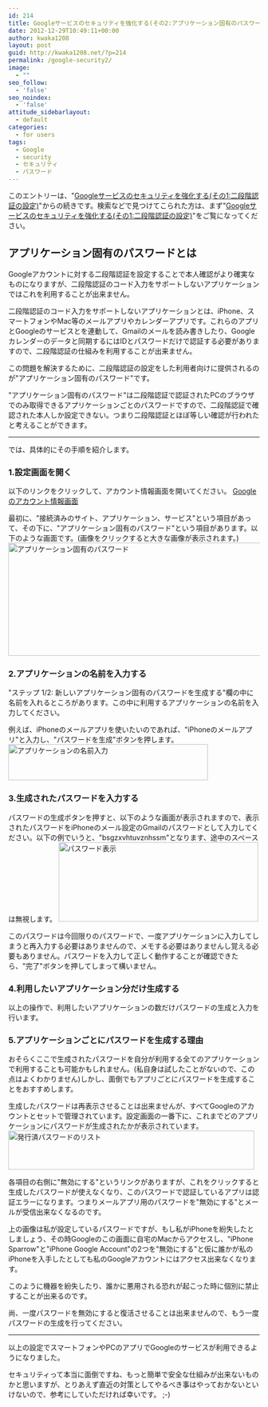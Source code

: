 ```yaml
---
id: 214
title: Googleサービスのセキュリティを強化する(その2:アプリケーション固有のパスワードを利用する)
date: 2012-12-29T10:49:11+00:00
author: kwaka1208
layout: post
guid: http://kwaka1208.net/?p=214
permalink: /google-security2/
image:
  - ""
seo_follow:
  - 'false'
seo_noindex:
  - 'false'
attitude_sidebarlayout:
  - default
categories:
  - for users
tags:
  - Google
  - security
  - セキュリティ
  - パスワード
---
```

このエントリーは、"<a href="http://kwaka1208.net/google-security1/">Googleサービスのセキュリティを強化する(その1:二段階認証の設定)</a>"からの続きです。検索などで見つけてこられた方は、まず"<a href="http://kwaka1208.net/google-security1/">Googleサービスのセキュリティを強化する(その1:二段階認証の設定)</a>"をご覧になってください。

<h2>アプリケーション固有のパスワードとは</h2>
Googleアカウントに対する二段階認証を設定することで本人確認がより確実なものになりますが、二段階認証のコード入力をサポートしないアプリケーションではこれを利用することが出来ません。

二段階認証のコード入力をサポートしないアプリケーションとは、iPhone、スマートフォンやMac等のメールアプリやカレンダーアプリです。これらのアプリとGoogleのサービスとを連動して、Gmailのメールを読み書きしたり、Googleカレンダーのデータと同期するにはIDとパスワードだけで認証する必要がありますので、二段階認証の仕組みを利用することが出来ません。

この問題を解決するために、二段階認証の設定をした利用者向けに提供されるのが"アプリケーション固有のパスワード"です。

"アプリケーション固有のパスワード"は二段階認証で認証されたPCのブラウザでのみ取得できるアプリケーションごとのパスワードですので、二段階認証で確認された本人しか設定できない。つまり二段階認証とほぼ等しい確認が行われたと考えることができます。

<hr>
では、具体的にその手順を紹介します。

<h3>1.設定画面を開く</h3>
以下のリンクをクリックして、アカウント情報画面を開いてください。
<a href="https://accounts.google.com/b/0/IssuedAuthSubTokens?hl=ja">Googleのアカウント情報画面</a>

最初に、"接続済みのサイト、アプリケーション、サービス"という項目があって、その下に、"<span class="emphasis">アプリケーション固有のパスワード</span>"という項目があります。以下のような画面です。(画像をクリックすると大きな画像が表示されます。)
<a href="http://kwaka1208.net/wp-content/uploads/2012/12/uniqpass1.png"><img class="sample-image" src="http://kwaka1208.net/wp-content/uploads/2012/12/uniqpass1-620x226.png" alt="アプリケーション固有のパスワード" width="620" height="226" /></a>

<h3>2.アプリケーションの名前を入力する</h3>
"<span class="emphasis">ステップ 1/2: 新しいアプリケーション固有のパスワードを生成する</span>"欄の中に名前を入れるところがあります。この中に利用するアプリケーションの名前を入力してください。

例えば、iPhoneのメールアプリを使いたいのであれば、"iPhoneのメールアプリ"と入力し、"パスワードを生成"ボタンを押します。
<a href="http://kwaka1208.net/wp-content/uploads/2012/12/uniqpass2.png"><img class="sample-image" src="http://kwaka1208.net/wp-content/uploads/2012/12/uniqpass2.png" alt="アプリケーションの名前入力" width="400" height="72" /></a>

<h3>3.生成されたパスワードを入力する</h3>
パスワードの生成ボタンを押すと、以下のような画面が表示されますので、表示されたパスワードをiPhoneのメール設定のGmailのパスワードとして入力してください。以下の例でいうと、"bsgzxvhtuvznhssm"となります、途中のスペースは無視します。

<img class="sample-image" src="http://kwaka1208.net/wp-content/uploads/2012/12/uniqpass3.png" alt="パスワード表示" width="400" height="159" />

このパスワードは今回限りのパスワードで、一度アプリケーションに入力してしまうと再入力する必要はありませんので、メモする必要はありませんし覚える必要もありません。パスワードを入力して正しく動作することが確認できたら、"完了"ボタンを押してしまって構いません。

<h3>4.利用したいアプリケーション分だけ生成する</h3>
以上の操作で、利用したいアプリケーションの数だけパスワードの生成と入力を行います。

<h3>5.アプリケーションごとにパスワードを生成する理由</h3>
おそらくここで生成されたパスワードを自分が利用する全てのアプリケーションで利用することも可能かもしれません。(私自身は試したことがないので、この点はよくわかりません)しかし、面倒でもアプリごとにパスワードを生成することをおすすめします。

生成したパスワードは再表示させることは出来ませんが、すべてGoogleのアカウントとセットで管理されています。設定画面の一番下に、これまでどのアプリケーションにパスワードが生成されたかが表示されています。
<img class="sample-image" src="http://kwaka1208.net/wp-content/uploads/2012/12/uniqpass4.png" alt="発行済パスワードのリスト" width="493" height="78" />

各項目の右側に"無効にする"というリンクがありますが、これをクリックすると生成したパスワードが使えなくなり、このパスワードで認証しているアプリは認証エラーになります。つまりメールアプリ用のパスワードを"無効にする"とメールが受信出来なくなるのです。

上の画像は私が設定しているパスワードですが、もし私がiPhoneを紛失したとしましょう、その時Googleのこの画面に自宅のMacからアクセスし、"iPhone Sparrow"と"iPhone Google Account"の2つを"無効にする"と仮に誰かが私のiPhoneを入手したとしても私のGoogleアカウントにはアクセス出来なくなります。

このように機器を紛失したり、誰かに悪用される恐れが起こった時に個別に禁止することが出来るのです。

尚、一度パスワードを無効にすると復活させることは出来ませんので、もう一度パスワードの生成を行ってください。

<hr>
以上の設定でスマートフォンやPCのアプリでGoogleのサービスが利用できるようになりました。

セキュリティって本当に面倒ですね、もっと簡単で安全な仕組みが出来ないものかと思いますが、とりあえず直近の対策としてやるべき事はやっておかないといけないので、参考にしていただければ幸いです。 ;-)